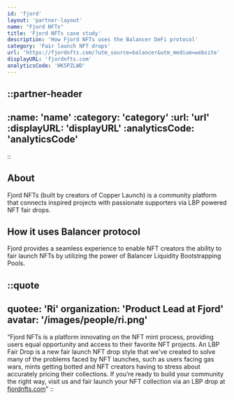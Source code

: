 ```yaml
---
id: 'fjord'
layout: 'partner-layout'
name: "Fjord NFTs"
title: 'Fjord NFTs case study'
description: 'How Fjord NFTs uses the Balancer DeFi protocol'
category: 'Fair launch NFT drops'
url: 'https://fjordnfts.com/?utm_source=balancer&utm_medium=website'
displayURL: 'fjordnfts.com'
analyticsCode: 'HK5PZLWD'
---
```


::partner-header
---
:name: 'name'
:category: 'category'
:url: 'url'
:displayURL: 'displayURL'
:analyticsCode: 'analyticsCode'
---
::

## About

Fjord NFTs (built by creators of Copper Launch) is a community platform that connects inspired projects with passionate supporters via LBP powered NFT fair drops.

## How it uses Balancer protocol

Fjord provides a seamless experience to enable NFT creators the ability to fair launch NFTs by utilizing the power of Balancer Liquidity Bootstrapping Pools.

::quote
---
quotee: 'Ri'
organization: 'Product Lead at Fjord'
avatar: '/images/people/ri.png'
---
“Fjord NFTs is a platform innovating on the NFT mint process, providing users equal opportunity and access to their favorite NFT projects. An LBP Fair Drop is a new fair launch NFT drop style that we've created to solve many of the problems faced by NFT launches, such as users facing gas wars, mints getting botted and NFT creators having to stress about accurately pricing their collections. If you’re ready to build your community the right way, visit us and fair launch your NFT collection via an LBP drop at [fjordnfts.com](https://fjordnfts.com/?utm_source=balancer&utm_medium=website)”
::
